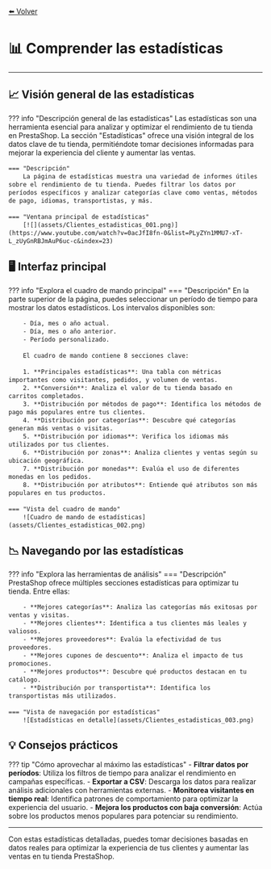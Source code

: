[⬅️ Volver](index.md#prestashop-doc) <!-- Enlace de regreso -->

# 📊 Comprender las estadísticas
---

## 📈 Visión general de las estadísticas

??? info "Descripción general de las estadísticas"
    Las estadísticas son una herramienta esencial para analizar y optimizar el rendimiento de tu tienda en PrestaShop. La sección "Estadísticas" ofrece una visión integral de los datos clave de tu tienda, permitiéndote tomar decisiones informadas para mejorar la experiencia del cliente y aumentar las ventas.

    === "Descripción"
        La página de estadísticas muestra una variedad de informes útiles sobre el rendimiento de tu tienda. Puedes filtrar los datos por períodos específicos y analizar categorías clave como ventas, métodos de pago, idiomas, transportistas, y más.

    === "Ventana principal de estadísticas"
        [![](assets/Clientes_estadisticas_001.png)](https://www.youtube.com/watch?v=0acJfI8fn-0&list=PLyZYn1MMU7-xT-L_zUyGnRBJmAuP6uc-c&index=23)

## 🖥️ Interfaz principal

??? info "Explora el cuadro de mando principal"
    === "Descripción"
        En la parte superior de la página, puedes seleccionar un período de tiempo para mostrar los datos estadísticos. Los intervalos disponibles son:
        
        - Día, mes o año actual.
        - Día, mes o año anterior.
        - Período personalizado.

        El cuadro de mando contiene 8 secciones clave:

        1. **Principales estadísticas**: Una tabla con métricas importantes como visitantes, pedidos, y volumen de ventas.
        2. **Conversión**: Analiza el valor de tu tienda basado en carritos completados.
        3. **Distribución por métodos de pago**: Identifica los métodos de pago más populares entre tus clientes.
        4. **Distribución por categorías**: Descubre qué categorías generan más ventas o visitas.
        5. **Distribución por idiomas**: Verifica los idiomas más utilizados por tus clientes.
        6. **Distribución por zonas**: Analiza clientes y ventas según su ubicación geográfica.
        7. **Distribución por monedas**: Evalúa el uso de diferentes monedas en los pedidos.
        8. **Distribución por atributos**: Entiende qué atributos son más populares en tus productos.

    === "Vista del cuadro de mando"
        ![Cuadro de mando de estadísticas](assets/Clientes_estadisticas_002.png)

## 📉 Navegando por las estadísticas

??? info "Explora las herramientas de análisis"
    === "Descripción"
        PrestaShop ofrece múltiples secciones estadísticas para optimizar tu tienda. Entre ellas:

        - **Mejores categorías**: Analiza las categorías más exitosas por ventas y visitas.
        - **Mejores clientes**: Identifica a tus clientes más leales y valiosos.
        - **Mejores proveedores**: Evalúa la efectividad de tus proveedores.
        - **Mejores cupones de descuento**: Analiza el impacto de tus promociones.
        - **Mejores productos**: Descubre qué productos destacan en tu catálogo.
        - **Distribución por transportista**: Identifica los transportistas más utilizados.

    === "Vista de navegación por estadísticas"
        ![Estadísticas en detalle](assets/Clientes_estadisticas_003.png)

## 💡 Consejos prácticos

??? tip "Cómo aprovechar al máximo las estadísticas"
    - **Filtrar datos por períodos**: Utiliza los filtros de tiempo para analizar el rendimiento en campañas específicas.
    - **Exportar a CSV**: Descarga los datos para realizar análisis adicionales con herramientas externas.
    - **Monitorea visitantes en tiempo real**: Identifica patrones de comportamiento para optimizar la experiencia del usuario.
    - **Mejora los productos con baja conversión**: Actúa sobre los productos menos populares para potenciar su rendimiento.

---

Con estas estadísticas detalladas, puedes tomar decisiones basadas en datos reales para optimizar la experiencia de tus clientes y aumentar las ventas en tu tienda PrestaShop.
